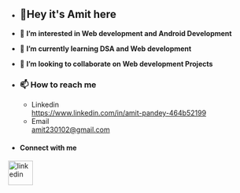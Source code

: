 - ## 👋**Hey it's Amit here**
- 👀 **I’m interested in Web development and Android Development**
- 🌱 **I’m currently learning DSA and Web development**
- 💞️ **I’m looking to collaborate on Web development Projects**

- ### 📫 How to reach me 
     * Linkedin  
       https://www.linkedin.com/in/amit-pandey-464b52199 
     * Email<br> amit230102@gmail.com

- #### Connect with me
[<img src='https://www.flaticon.com/free-icon/linkedin_174857' alt='linkedin' height='50'>](https://www.linkedin.com/in/amit-pandey-464b52199)
